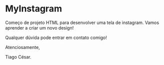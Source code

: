 # MyInstagram
Começo de projeto HTML para desenvolver uma tela de instagram. Vamos aprender a criar um novo design!


Qualquer dúvida pode entrar em contato comigo!

Atenciosamente,

Tiago César.
